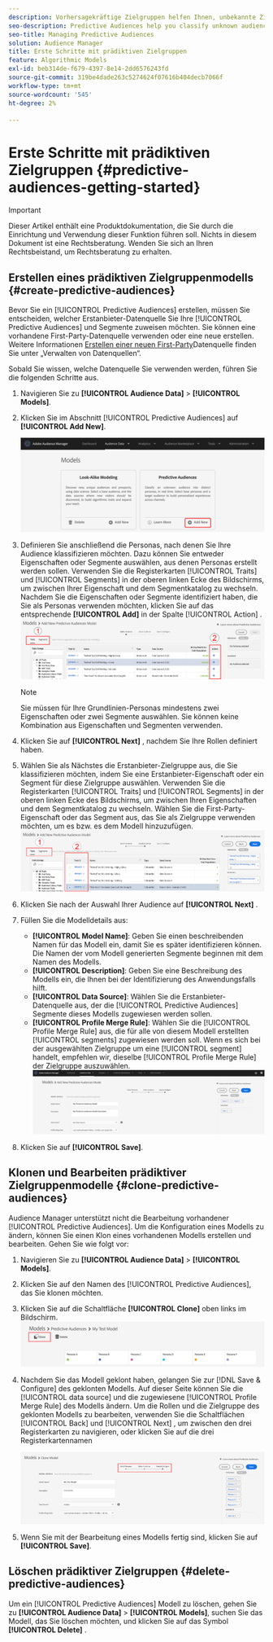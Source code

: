 ```yaml
---
description: Vorhersagekräftige Zielgruppen helfen Ihnen, unbekannte Zielgruppen mithilfe von Datenwissenschaft in Echtzeit in eindeutige Personas zu klassifizieren.
seo-description: Predictive Audiences help you classify unknown audiences into distinct personas in real-time, using data science.
seo-title: Managing Predictive Audiences
solution: Audience Manager
title: Erste Schritte mit prädiktiven Zielgruppen
feature: Algorithmic Models
exl-id: beb314de-f679-4397-8e14-2dd6576243fd
source-git-commit: 319be4dade263c5274624f07616b404decb7066f
workflow-type: tm+mt
source-wordcount: '545'
ht-degree: 2%

---
```


# Erste Schritte mit prädiktiven Zielgruppen {#predictive-audiences-getting-started}

>[!IMPORTANT]
>Dieser Artikel enthält eine Produktdokumentation, die Sie durch die Einrichtung und Verwendung dieser Funktion führen soll. Nichts in diesem Dokument ist eine Rechtsberatung. Wenden Sie sich an Ihren Rechtsbeistand, um Rechtsberatung zu erhalten.

## Erstellen eines prädiktiven Zielgruppenmodells {#create-predictive-audiences}

Bevor Sie ein [!UICONTROL Predictive Audiences] erstellen, müssen Sie entscheiden, welcher Erstanbieter-Datenquelle Sie Ihre [!UICONTROL Predictive Audiences] und Segmente zuweisen möchten. Sie können eine vorhandene First-Party-Datenquelle verwenden oder eine neue erstellen. Weitere Informationen [ Erstellen einer neuen First-Party](https://experienceleague.adobe.com/docs/audience-manager/user-guide/features/data-sources/manage-datasources.html?lang=de)Datenquelle finden Sie unter „Verwalten von Datenquellen“.

Sobald Sie wissen, welche Datenquelle Sie verwenden werden, führen Sie die folgenden Schritte aus.

1. Navigieren Sie zu **[!UICONTROL Audience Data]** > **[!UICONTROL Models]**.
1. Klicken Sie im Abschnitt [!UICONTROL Predictive Audiences] auf **[!UICONTROL Add New]**.

   ![smart-persona-add](assets/predictive-audiences-add.png)

1. Definieren Sie anschließend die Personas, nach denen Sie Ihre Audience klassifizieren möchten. Dazu können Sie entweder Eigenschaften oder Segmente auswählen, aus denen Personas erstellt werden sollen. Verwenden Sie die Registerkarten [!UICONTROL Traits] und [!UICONTROL Segments] in der oberen linken Ecke des Bildschirms, um zwischen Ihrer Eigenschaft und dem Segmentkatalog zu wechseln. Nachdem Sie die Eigenschaften oder Segmente identifiziert haben, die Sie als Personas verwenden möchten, klicken Sie auf das entsprechende **[!UICONTROL Add]** in der Spalte [!UICONTROL Action] .
   ![smart-persona-select-personas](assets/predictive-audiences-persona.png)
   >[!NOTE]
   >Sie müssen für Ihre Grundlinien-Personas mindestens zwei Eigenschaften oder zwei Segmente auswählen. Sie können keine Kombination aus Eigenschaften und Segmenten verwenden.
1. Klicken Sie auf **[!UICONTROL Next]** , nachdem Sie Ihre Rollen definiert haben.
1. Wählen Sie als Nächstes die Erstanbieter-Zielgruppe aus, die Sie klassifizieren möchten, indem Sie eine Erstanbieter-Eigenschaft oder ein Segment für diese Zielgruppe auswählen. Verwenden Sie die Registerkarten [!UICONTROL Traits] und [!UICONTROL Segments] in der oberen linken Ecke des Bildschirms, um zwischen Ihren Eigenschaften und dem Segmentkatalog zu wechseln. Wählen Sie die First-Party-Eigenschaft oder das Segment aus, das Sie als Zielgruppe verwenden möchten, um es bzw. es dem Modell hinzuzufügen.
   ![smart-persona-select-audience](assets/predictive-audiences-audience.png)
1. Klicken Sie nach der Auswahl Ihrer Audience auf **[!UICONTROL Next]** .
1. Füllen Sie die Modelldetails aus:
   * **[!UICONTROL Model Name]**: Geben Sie einen beschreibenden Namen für das Modell ein, damit Sie es später identifizieren können. Die Namen der vom Modell generierten Segmente beginnen mit dem Namen des Modells.
   * **[!UICONTROL Description]**: Geben Sie eine Beschreibung des Modells ein, die Ihnen bei der Identifizierung des Anwendungsfalls hilft.
   * **[!UICONTROL Data Source]**: Wählen Sie die Erstanbieter-Datenquelle aus, der die [!UICONTROL Predictive Audiences] Segmente dieses Modells zugewiesen werden sollen.
   * **[!UICONTROL Profile Merge Rule]**: Wählen Sie die [!UICONTROL Profile Merge Rule] aus, die für alle von diesem Modell erstellten [!UICONTROL segments] zugewiesen werden soll. Wenn es sich bei der ausgewählten Zielgruppe um eine [!UICONTROL segment] handelt, empfehlen wir, dieselbe [!UICONTROL Profile Merge Rule] der Zielgruppe auszuwählen.
     ![predictive-audiences-save](assets/predictive-audiences-save.png)
1. Klicken Sie auf **[!UICONTROL Save]**.

## Klonen und Bearbeiten prädiktiver Zielgruppenmodelle {#clone-predictive-audiences}

Audience Manager unterstützt nicht die Bearbeitung vorhandener [!UICONTROL Predictive Audiences]. Um die Konfiguration eines Modells zu ändern, können Sie einen Klon eines vorhandenen Modells erstellen und bearbeiten. Gehen Sie wie folgt vor:

1. Navigieren Sie zu **[!UICONTROL Audience Data]** > **[!UICONTROL Models]**.
2. Klicken Sie auf den Namen des [!UICONTROL Predictive Audiences], das Sie klonen möchten.
3. Klicken Sie auf die Schaltfläche **[!UICONTROL Clone]** oben links im Bildschirm.
   ![predictive-audiences-clone](assets/predictive-audiences-clone.png)
4. Nachdem Sie das Modell geklont haben, gelangen Sie zur [!DNL Save & Configure] des geklonten Modells. Auf dieser Seite können Sie die [!UICONTROL data source] und die zugewiesene [!UICONTROL Profile Merge Rule] des Modells ändern. Um die Rollen und die Zielgruppe des geklonten Modells zu bearbeiten, verwenden Sie die Schaltflächen [!UICONTROL Back] und [!UICONTROL Next] , um zwischen den drei Registerkarten zu navigieren, oder klicken Sie auf die drei Registerkartennamen

   ![predictive-audiences-clone-navigate](assets/predictive-audiences-clone-navigate.png)

5. Wenn Sie mit der Bearbeitung eines Modells fertig sind, klicken Sie auf **[!UICONTROL Save]**.

## Löschen prädiktiver Zielgruppen {#delete-predictive-audiences}

Um ein [!UICONTROL Predictive Audiences] Modell zu löschen, gehen Sie zu **[!UICONTROL Audience Data]** > **[!UICONTROL Models]**, suchen Sie das Modell, das Sie löschen möchten, und klicken Sie auf das Symbol **[!UICONTROL Delete]** .
